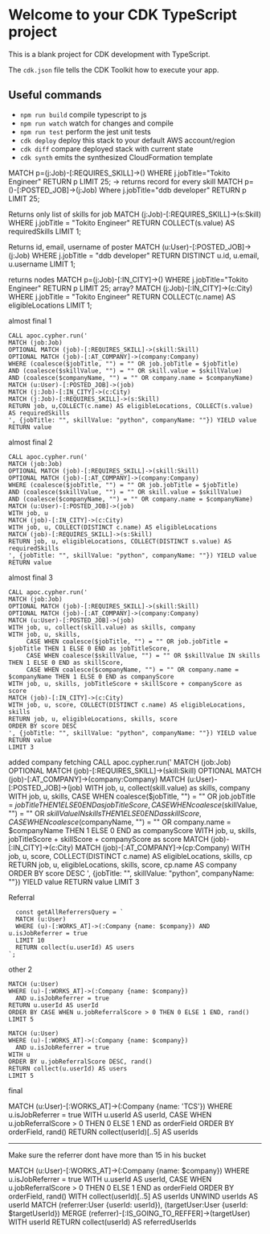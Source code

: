 # Welcome to your CDK TypeScript project

This is a blank project for CDK development with TypeScript.

The `cdk.json` file tells the CDK Toolkit how to execute your app.

## Useful commands

- `npm run build` compile typescript to js
- `npm run watch` watch for changes and compile
- `npm run test` perform the jest unit tests
- `cdk deploy` deploy this stack to your default AWS account/region
- `cdk diff` compare deployed stack with current state
- `cdk synth` emits the synthesized CloudFormation template

MATCH p=(j:Job)-[:REQUIRES_SKILL]->() WHERE j.jobTitle="Tokito Engineer" RETURN p LIMIT 25; -> returns record for every skill
MATCH p=()-[:POSTED_JOB]->(j:Job) Where j.jobTitle="ddb developer" RETURN p LIMIT 25;

Returns only list of skills for job
MATCH (j:Job)-[:REQUIRES_SKILL]->(s:Skill)
WHERE j.jobTitle = "Tokito Engineer"
RETURN COLLECT(s.value) AS requiredSkills
LIMIT 1;

Returns id, email, username of poster
MATCH (u:User)-[:POSTED_JOB]->(j:Job)
WHERE j.jobTitle = "ddb developer"
RETURN DISTINCT u.id, u.email, u.username
LIMIT 1;

returns nodes
MATCH p=(j:Job)-[:IN_CITY]->() WHERE j.jobTitle="Tokito Engineer" RETURN p LIMIT 25;
array?
MATCH (j:Job)-[:IN_CITY]->(c:City)
WHERE j.jobTitle = "Tokito Engineer"
RETURN COLLECT(c.name) AS eligibleLocations
LIMIT 1;

almost final 1

```
CALL apoc.cypher.run('
MATCH (job:Job)
OPTIONAL MATCH (job)-[:REQUIRES_SKILL]->(skill:Skill)
OPTIONAL MATCH (job)-[:AT_COMPANY]->(company:Company)
WHERE (coalesce($jobTitle, "") = "" OR job.jobTitle = $jobTitle)
AND (coalesce($skillValue, "") = "" OR skill.value = $skillValue)
AND (coalesce($companyName, "") = "" OR company.name = $companyName)
MATCH (u:User)-[:POSTED_JOB]->(job)
MATCH (j:Job)-[:IN_CITY]->(c:City)
MATCH (j:Job)-[:REQUIRES_SKILL]->(s:Skill)
RETURN job, u,COLLECT(c.name) AS eligibleLocations, COLLECT(s.value) AS requiredSkills
', {jobTitle: "", skillValue: "python", companyName: ""}) YIELD value RETURN value
```

almost final 2

```
CALL apoc.cypher.run('
MATCH (job:Job)
OPTIONAL MATCH (job)-[:REQUIRES_SKILL]->(skill:Skill)
OPTIONAL MATCH (job)-[:AT_COMPANY]->(company:Company)
WHERE (coalesce($jobTitle, "") = "" OR job.jobTitle = $jobTitle)
AND (coalesce($skillValue, "") = "" OR skill.value = $skillValue)
AND (coalesce($companyName, "") = "" OR company.name = $companyName)
MATCH (u:User)-[:POSTED_JOB]->(job)
WITH job, u
MATCH (job)-[:IN_CITY]->(c:City)
WITH job, u, COLLECT(DISTINCT c.name) AS eligibleLocations
MATCH (job)-[:REQUIRES_SKILL]->(s:Skill)
RETURN job, u, eligibleLocations, COLLECT(DISTINCT s.value) AS requiredSkills
', {jobTitle: "", skillValue: "python", companyName: ""}) YIELD value RETURN value
```

almost final 3

```
CALL apoc.cypher.run('
MATCH (job:Job)
OPTIONAL MATCH (job)-[:REQUIRES_SKILL]->(skill:Skill)
OPTIONAL MATCH (job)-[:AT_COMPANY]->(company:Company)
MATCH (u:User)-[:POSTED_JOB]->(job)
WITH job, u, collect(skill.value) as skills, company
WITH job, u, skills,
     CASE WHEN coalesce($jobTitle, "") = "" OR job.jobTitle = $jobTitle THEN 1 ELSE 0 END as jobTitleScore,
     CASE WHEN coalesce($skillValue, "") = "" OR $skillValue IN skills THEN 1 ELSE 0 END as skillScore,
     CASE WHEN coalesce($companyName, "") = "" OR company.name = $companyName THEN 1 ELSE 0 END as companyScore
WITH job, u, skills, jobTitleScore + skillScore + companyScore as score
MATCH (job)-[:IN_CITY]->(c:City)
WITH job, u, score, COLLECT(DISTINCT c.name) AS eligibleLocations, skills
RETURN job, u, eligibleLocations, skills, score
ORDER BY score DESC
', {jobTitle: "", skillValue: "python", companyName: ""}) YIELD value RETURN value
LIMIT 3

```

added company fetching
CALL apoc.cypher.run('
MATCH (job:Job)
OPTIONAL MATCH (job)-[:REQUIRES_SKILL]->(skill:Skill)
OPTIONAL MATCH (job)-[:AT_COMPANY]->(company:Company)
MATCH (u:User)-[:POSTED_JOB]->(job)
WITH job, u, collect(skill.value) as skills, company
WITH job, u, skills,
CASE WHEN coalesce($jobTitle, "") = "" OR job.jobTitle = $jobTitle THEN 1 ELSE 0 END as jobTitleScore, 
     CASE WHEN coalesce($skillValue, "") = "" OR $skillValue IN skills THEN 1 ELSE 0 END as skillScore, 
     CASE WHEN coalesce($companyName, "") = "" OR company.name = $companyName THEN 1 ELSE 0 END as companyScore
WITH job, u, skills, jobTitleScore + skillScore + companyScore as score
MATCH (job)-[:IN_CITY]->(c:City)
MATCH (job)-[:AT_COMPANY]->(cp:Company)
WITH job, u, score, COLLECT(DISTINCT c.name) AS eligibleLocations, skills, cp
RETURN job, u, eligibleLocations, skills, score, cp.name AS company
ORDER BY score DESC
', {jobTitle: "", skillValue: "python", companyName: ""}) YIELD value RETURN value
LIMIT 3

Referral

```
  const getAllReferrersQuery = `
  MATCH (u:User)
  WHERE (u)-[:WORKS_AT]->(:Company {name: $company}) AND u.isJobReferrer = true
  LIMIT 10
  RETURN collect(u.userId) AS users
`;
```

other 2

```
MATCH (u:User)
WHERE (u)-[:WORKS_AT]->(:Company {name: $company})
  AND u.isJobReferrer = true
RETURN u.userId AS userId
ORDER BY CASE WHEN u.jobReferralScore > 0 THEN 0 ELSE 1 END, rand()
LIMIT 5

```

```
MATCH (u:User)
WHERE (u)-[:WORKS_AT]->(:Company {name: $company})
  AND u.isJobReferrer = true
WITH u
ORDER BY u.jobReferralScore DESC, rand()
RETURN collect(u.userId) AS users
LIMIT 5

```

final

MATCH (u:User)-[:WORKS_AT]->(:Company {name: 'TCS'})
WHERE u.isJobReferrer = true
WITH u.userId AS userId, CASE WHEN u.jobReferralScore > 0 THEN 0 ELSE 1 END as orderField
ORDER BY orderField, rand()
RETURN collect(userId)[..5] AS userIds

---

Make sure the referrer dont have more than 15 in his bucket

MATCH (u:User)-[:WORKS_AT]->(:Company {name: $company})
WHERE u.isJobReferrer = true
WITH u.userId AS userId, CASE WHEN u.jobReferralScore > 0 THEN 0 ELSE 1 END as orderField
ORDER BY orderField, rand()
WITH collect(userId)[..5] AS userIds
UNWIND userIds AS userId
MATCH (referrer:User {userId: userId}), (targetUser:User {userId: $targetUserId})
MERGE (referrer)-[:IS_GOING_TO_REFFER]->(targetUser)
WITH userId
RETURN collect(userId) AS referredUserIds
